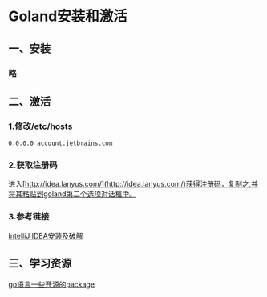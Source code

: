 # Goland安装和激活
## 一、安装
### 略

## 二、激活
### 1.修改/etc/hosts
    0.0.0.0 account.jetbrains.com
### 2.获取注册码
进入[http://idea.lanyus.com/](http://idea.lanyus.com/)获得注册码，复制之,并将其粘贴到goland第二个选项对话框中。
### 3.参考链接
[IntelliJ IDEA安装及破解](https://blog.csdn.net/qq1404510094/article/details/79005826)

## 三、学习资源
[go语言一些开源的package](http://jixiuf.github.io/blog/go_package.html/)